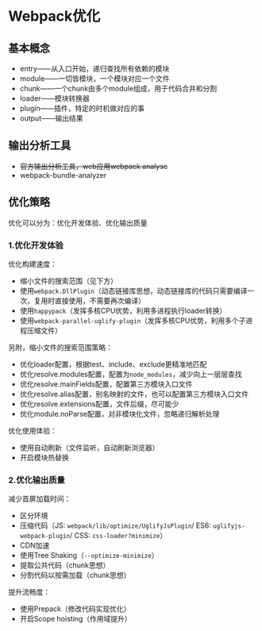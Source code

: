 # Webpack优化

## 基本概念

* entry——从入口开始，递归查找所有依赖的模块
* module——一切皆模块，一个模块对应一个文件
* chunk——一个chunk由多个module组成，用于代码合并和分割
* loader——模块转换器
* plugin——插件，特定的时机做对应的事
* output——输出结果

## 输出分析工具

* ~~官方输出分析工具，web应用webpack analyse~~
* webpack-bundle-analyzer

## 优化策略

优化可以分为：优化开发体验、优化输出质量

### 1.优化开发体验

优化构建速度：
* 缩小文件的搜索范围（见下方）
* 使用`webpack.DllPlugin`（动态链接库思想，动态链接库的代码只需要编译一次，复用时直接使用，不需要再次编译）
* 使用`happypack`（发挥多核CPU优势，利用多进程执行loader转换）
* 使用`webpack-parallel-uglify-plugin`（发挥多核CPU优势，利用多个子进程压缩文件）

另附，缩小文件的搜索范围策略：
* 优化loader配置，根据test、include、exclude更精准地匹配
* 优化resolve.modules配置，配置为`node_modules`，减少向上一层层查找
* 优化resolve.mainFields配置，配置第三方模块入口文件
* 优化resolve.alias配置，别名映射的文件，也可以配置第三方模块入口文件
* 优化resolve.extensions配置，文件后缀，尽可能少
* 优化module.noParse配置，对非模块化文件，忽略递归解析处理

优化使用体验：
* 使用自动刷新（文件监听，自动刷新浏览器）
* 开启模块热替换

### 2.优化输出质量

减少首屏加载时间：
* 区分环境
* 压缩代码（JS: `webpack/lib/optimize/UglifyJsPlugin`/ ES6: `uglifyjs-webpack-plugin`/ CSS: `css-loader?minimize`）
* CDN加速
* 使用Tree Shaking（`--optimize-minimize`）
* 提取公共代码（chunk思想）
* 分割代码以按需加载（chunk思想）

提升流畅度：
* 使用Prepack（修改代码实现优化）
* 开启Scope hoisting（作用域提升）